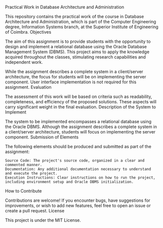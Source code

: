 Practical Work in Database Architecture and Administration

This repository contains the practical work of the course in Database Architecture and Administration, which is part of the Computer Engineering degree, Information Systems branch, at the Superior Institute of Engineering of Coimbra.
Objectives

The aim of this assignment is to provide students with the opportunity to design and implement a relational database using the Oracle Database Management System (DBMS). This project aims to apply the knowledge acquired throughout the classes, stimulating research capabilities and independent work.

While the assignment describes a complete system in a client/server architecture, the focus for students will be on implementing the server component. User interface implementation is not required for this assignment.
Evaluation

The assessment of this work will be based on criteria such as readability, completeness, and efficiency of the proposed solutions. These aspects will carry significant weight in the final evaluation.
Description of the System to Implement

The system to be implemented encompasses a relational database using the Oracle DBMS. Although the assignment describes a complete system in a client/server architecture, students will focus on implementing the server component.
Submission of Elements

The following elements should be produced and submitted as part of the assignment:

    Source Code: The project's source code, organized in a clear and commented manner.
    Documentation: Any additional documentation necessary to understand and execute the project.
    Execution Instructions: Clear instructions on how to run the project, including environment setup and Oracle DBMS initialization.

How to Contribute

Contributions are welcome! If you encounter bugs, have suggestions for improvements, or wish to add new features, feel free to open an issue or create a pull request.
License

This project is under the MIT License.
